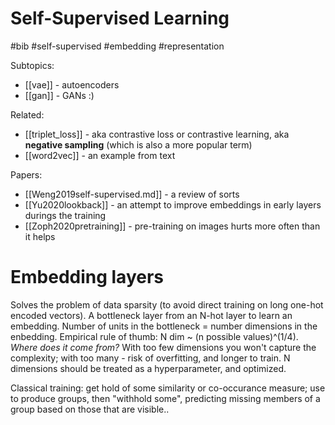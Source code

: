 # Self-Supervised Learning

#bib #self-supervised #embedding #representation

Subtopics:
* [[vae]] - autoencoders
* [[gan]] - GANs :)

Related:
* [[triplet_loss]] - aka contrastive loss or contrastive learning, aka **negative sampling** (which is also a more popular term)
* [[word2vec]] - an example from text

Papers:
* [[Weng2019self-supervised.md]] - a review of sorts
* [[Yu2020lookback]] - an attempt to improve embeddings in early layers durings the training
* [[Zoph2020pretraining]] - pre-training on images hurts more often than it helps	

# Embedding layers

Solves the problem of data sparsity (to avoid direct training on long one-hot encoded vectors). A bottleneck layer from an N-hot layer to learn an embedding. Number of units in the bottleneck = number dimensions in the enbedding. Empirical rule of thumb: N dim ~ (n possible values)^(1/4). _Where does it come from?_ With too few dimensions you won't capture the complexity; with too many - risk of overfitting, and longer to train. N dimensions should be treated as a hyperparameter, and optimized.

Classical training: get hold of some similarity or co-occurance measure; use to produce groups, then "withhold some", predicting missing members of a group based on those that are visible..